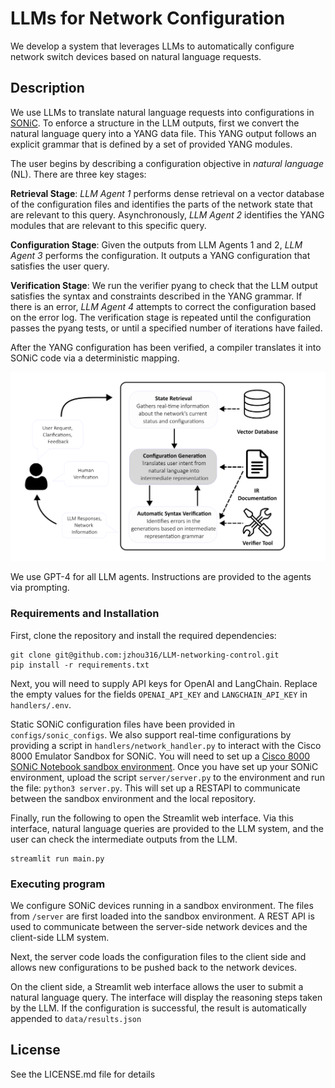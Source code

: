 # LLMs for Network Configuration

We develop a system that leverages LLMs to automatically configure network switch devices based on natural language requests. 

## Description

We use LLMs to translate natural language requests into configurations in [SONiC](https://sonicfoundation.dev/). To enforce a structure in the LLM outputs, first we convert the natural language query into a YANG data file. This YANG output follows an explicit grammar that is defined by a set of provided YANG modules. 

The user begins by describing a configuration objective in *natural language* (NL). There are three key stages:

**Retrieval Stage**: *LLM Agent 1* performs dense retrieval on a vector database of the configuration files and identifies the parts of the network state that are relevant to this query. Asynchronously, *LLM Agent 2* identifies the YANG modules that are relevant to this specific query.

**Configuration Stage**: Given the outputs from LLM Agents 1 and 2, *LLM Agent 3* performs the configuration. It outputs a YANG configuration that satisfies the user query.

**Verification Stage**: We run the verifier pyang to check that the LLM output satisfies the syntax and constraints described in the YANG grammar. If there is an error, *LLM Agent 4* attempts to correct the configuration based on the error log. The verification stage is repeated until the configuration passes the pyang tests, or until a specified number of iterations have failed.

After the YANG configuration has been verified, a compiler translates it into SONiC code via a deterministic mapping.

![llm_components](data/images/llm_components.png)

We use GPT-4 for all LLM agents. Instructions are provided to the agents via prompting. 

### Requirements and Installation

First, clone the repository and install the required dependencies:
```
git clone git@github.com:jzhou316/LLM-networking-control.git
pip install -r requirements.txt
```

Next, you will need to supply API keys for OpenAI and LangChain. Replace the empty values for the fields `OPENAI_API_KEY` and `LANGCHAIN_API_KEY` in `handlers/.env`. 

Static SONiC configuration files have been provided in `configs/sonic_configs`. We also support real-time configurations by providing a script in `handlers/network_handler.py` to interact with the Cisco 8000 Emulator Sandbox for SONiC. You will need to set up a [Cisco 8000 SONiC Notebook sandbox environment](https://devnetsandbox.cisco.com/DevNet). Once you have set up your SONiC environment, upload the script `server/server.py` to the environment and run the file: `python3 server.py`. This will set up a RESTAPI to communicate between the sandbox environment and the local repository. 

Finally, run the following to open the Streamlit web interface. Via this interface, natural language queries are provided to the LLM system, and the user can check the intermediate outputs from the LLM.

```
streamlit run main.py
```

### Executing program

We configure SONiC devices running in a sandbox environment. The files from ```/server``` are first loaded into the sandbox environment. A REST API is used to communicate between the server-side network devices and the client-side LLM system. 

Next, the server code loads the configuration files to the client side and allows new configurations to be pushed back to the network devices. 

On the client side, a Streamlit web interface allows the user to submit a natural language query. The interface will display the reasoning steps taken by the LLM. If the configuration is successful, the result is automatically appended to ```data/results.json```


## License

See the LICENSE.md file for details
